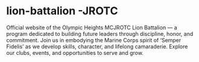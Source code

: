 # lion-battalion -JROTC
Official website of the Olympic Heights MCJROTC Lion Battalion — a program dedicated to building future leaders through discipline, honor, and commitment. Join us in embodying the Marine Corps spirit of ‘Semper Fidelis’ as we develop skills, character, and lifelong camaraderie. Explore our clubs, events, and opportunities to serve and grow.
